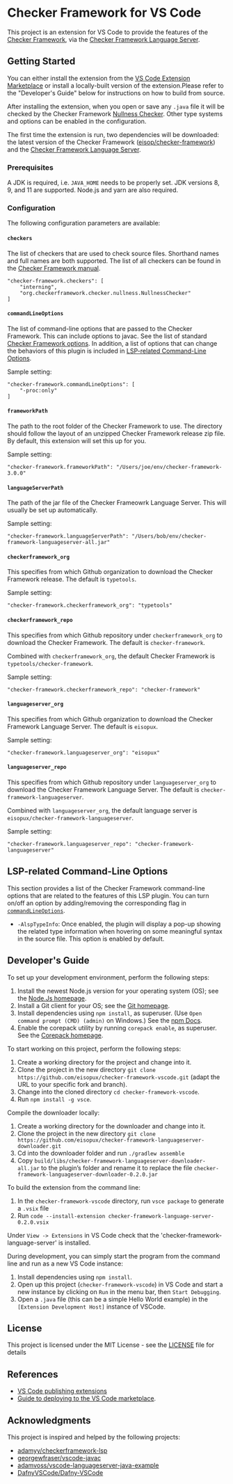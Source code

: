 # Checker Framework for VS Code

This project is an extension for VS Code to provide the features of the [Checker Framework](https://checkerframework.org/),
via the [Checker Framework Language Server](https://github.com/eisopux/checker-framework-languageserver).

## Getting Started

You can either install the extension from the [VS Code Extension Marketplace](https://code.visualstudio.com/docs/editor/extension-marketplace) or install a locally-built version of the extension.Please refer to the "Developer's Guide" below for instructions on how to build from source.

After installing the extension, when you open or save any `.java` file it will be checked by the Checker Framework [Nullness Checker](https://checkerframework.org/manual/#nullness-checker). Other type systems and options can be enabled in the configuration.

The first time the extension is run, two dependencies will be downloaded: the latest version of the
Checker Framework ([eisop/checker-framework](https://github.com/eisop/checker-framework))
and the [Checker Framework Language Server](https://github.com/eisopux/checker-framework-languageserver).

### Prerequisites

A JDK is required, i.e. `JAVA_HOME` needs to be properly set. JDK versions 8, 9, and 11 are supported. Node.js and yarn are also required.

### Configuration

The following configuration parameters are available:

#### `checkers`

The list of checkers that are used to check source files. Shorthand names and full names are
both supported.
The list of all checkers can be found in the [Checker Framework manual](https://checkerframework.org/manual).

```
"checker-framework.checkers": [
    "interning",
    "org.checkerframework.checker.nullness.NullnessChecker"
]
```

#### `commandLineOptions`

The list of command-line options that are passed to the Checker Framework. This can include options to javac.
See the list of standard [Checker Framework options](https://checkerframework.org/manual/#checker-options). In 
addition, a list of options that can change the behaviors of this plugin is included in 
[LSP-related Command-Line Options](#lsp-related-command-line-options).

Sample setting:

```
"checker-framework.commandLineOptions": [
    "-proc:only"
]
```

#### `frameworkPath`

The path to the root folder of the Checker Framework to use.
The directory should follow the layout of an unzipped Checker Framework release zip file. 
By default, this extension will set this up for you.

Sample setting:

```
"checker-framework.frameworkPath": "/Users/joe/env/checker-framework-3.0.0"
```

#### `languageServerPath`

The path of the jar file of the Checker Frameowrk Language Server. This will usually be set up automatically.

Sample setting:

```
"checker-framework.languageServerPath": "/Users/bob/env/checker-framework-languageserver-all.jar"
```

#### `checkerframework_org`

This specifies from which Github organization to download the Checker Framework release.
The default is `typetools`.

Sample setting:

```
"checker-framework.checkerframework_org": "typetools"
```

#### `checkerframework_repo`

This specifies from which Github repository under `checkerframework_org` to download the Checker Framework.
The default is `checker-framework`.

Combined with `checkerframework_org`, the default Checker Framework is `typetools/checker-framework`.

Sample setting:

```
"checker-framework.checkerframework_repo": "checker-framework"
```

#### `languageserver_org`

This specifies from which Github organization to download the Checker Framework Language Server.
The default is `eisopux`.

Sample setting:

```
"checker-framework.languageserver_org": "eisopux"
```

#### `languageserver_repo`

This specifies from which Github repository under `languageserver_org` to download the Checker Framework Language Server.
The default is `checker-framework-languageserver`.

Combined with `languageserver_org`, the default language server is `eisopux/checker-framework-languageserver`.

Sample setting:

```
"checker-framework.languageserver_repo": "checker-framework-languageserver"
```


## LSP-related Command-Line Options

This section provides a list of the Checker Framework command-line options that are related to the features of this LSP 
plugin. You can turn on/off an option by adding/removing the corresponding flag in 
[`commandLineOptions`](#commandlineoptions).

- `-AlspTypeInfo`: Once enabled, the plugin will display a pop-up showing the related type information when hovering on 
some meaningful syntax in the source file. This option is enabled by default.


## Developer's Guide

To set up your development environment, perform the following steps:
1. Install the newest Node.js version for your operating system (OS); see the [Node.Js homepage](https://nodejs.org/en/).
2. Install a Git client for your OS; see the [Git homepage](https://git-scm.com/downloads).
3. Install dependencies using `npm install`, as superuser. (Use `Open command prompt (CMD) (admin)` on Windows.)
    See the [npm Docs](https://docs.npmjs.com/cli/v8/commands/npm-install).
4. Enable the corepack utility by running `corepack enable`, as superuser.
    See the [Corepack homepage](https://github.com/nodejs/corepack).

To start working on this project, perform the following steps:
1. Create a working directory for the project and change into it.
2. Clone the project in the new directory `git clone https://github.com/eisopux/checker-framework-vscode.git`
    (adapt the URL to your specific fork and branch). 
3. Change into the cloned directory `cd checker-framework-vscode`.
4. Run `npm install -g vsce`.

Compile the downloader locally: 
1. Create a working directory for the downloader and change into it. 
2. Clone the project in the new directory `git clone https://github.com/eisopux/checker-framework-languageserver-downloader.git`
3. Cd into the downloader folder and run `./gradlew assemble`
4. Copy `build/libs/checker-framework-languageserver-downloader-all.jar` to the plugin’s folder and rename it to replace the file `checker-framework-languageserver-downloader-0.2.0.jar`

To build the extension from the command line:
1. In the `checker-framework-vscode` directory, run `vsce package` to generate a `.vsix` file 
2. Run `code --install-extension checker-framework-language-server-0.2.0.vsix` 

Under `View -> Extensions` in VS Code check that the 'checker-framework-language-server' is installed. 
  
During development, you can simply start the program from the command line and run as a new VS Code instance:
1.  Install dependencies using `npm install`.
2.  Open up this project (`checker-framework-vscode`) in VS Code and start a new instance by clicking on `Run` in the menu bar, then `Start Debugging`. 
3.  Open a `.java` file (this can be a simple Hello World example) in the `[Extension Development Host]` instance of VSCode.

## License

This project is licensed under the MIT License - see the [LICENSE](LICENSE) file for details

## References

* [VS Code publishing extensions](https://code.visualstudio.com/api/working-with-extensions/publishing-extension)
* [Guide to deploying to the VS Code marketplace](https://www.richardkotze.com/coding/deploy-vscode-extension-azure-pipeline). 

## Acknowledgments

This project is inspired and helped by the following projects:

* [adamyy/checkerframework-lsp](https://github.com/adamyy/checkerframework-lsp)
* [georgewfraser/vscode-javac](https://github.com/georgewfraser/vscode-javac)
* [adamvoss/vscode-languageserver-java-example](https://github.com/adamvoss/vscode-languageserver-java-example)
* [DafnyVSCode/Dafny-VSCode](https://github.com/DafnyVSCode/Dafny-VSCode)